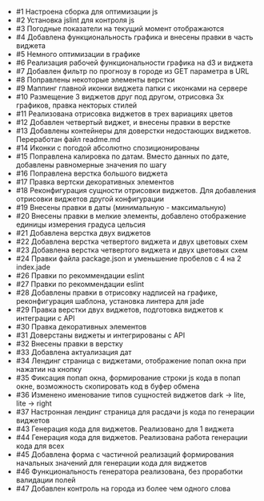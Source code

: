<ul>
  <li> #1 Настроена сборка для оптимизации js </li>
  <li> #2 Установка jslint для контроля js </li>
  <li> #3 Погодные показатели на текущий момент отображаются </li>
  <li> #4 Добавлена функциональность графика и внесены правки в часть виджета </li>
  <li> #5 Немного оптимизации в графике </li>
  <li> #6 Реализация рабочей функциональности графика на d3 и виджета </li>
  <li> #7 Добавлен фильтр по прогнозу в городе из GET параметра в URL </li>
  <li> #8 Поправлены некоторые элементы верстки </li>
  <li> #9 Маппинг главной иконки виджета папки с иконками на сервере </li>
  <li> #10 Размещение 3 виджетов друг под другом, отрисовка 3х графиков, правка некторых стилей </li>
  <li> #11 Реализована отрисовка виджетов в трех вариациях цветов </li>
  <li> #12 Добавлен четвертый виджет, и внесены правки в верстке </li>
  <li> #13 Добавлены контейнеры для доверстки недостающих виджетов. Переработан файл readme.md </li>
  <li> #14 Иконки с погодой абсолютно спозиционированы </li>
  <li> #15 Поправлена калировка по датам. Вместо данных по дате, добавлены равномерные значения по шагу </li>
  <li> #16 Поправлена верстка большого виджета </li>
  <li> #17 Правка вертски декоративных элементов </li>
  <li> #18 Реконфигурация сущности отрисовки виджетов. Для добавления отрисовки виджетов другой конфигурации </li>
  <li> #19 Внесены правки в даты (минимальную - максимальную) </li>
  <li> #20 Внесены правки в мелкие элементы, добавлено отображение единицы измерения градуса цельсия </li>
  <li> #21 Добавлена верстка двух виджетов </li>
  <li> #22 Добавлена верстка четвертого виджета и двух цветовых схем </li>
  <li> #23 Добавлена верстка четвертого виджета и двух цветовых схем </li>
  <li> #24 Правки файла package.json и уменьшение пробелов с 4 на 2 index.jade </li>
  <li> #26 Правки по рекоммендации eslint </li>
  <li> #27 Правки по рекоммендации eslint </li>
  <li> #28 Добавлены правки в отрисовку надписей на графике, реконфигурация шаблона, установка линтера для jade </li>
  <li> #29 Правка верстки двух виджетов, подготовка виджетов к интеграции с API  </li>
  <li> #30 Правка декоративных элементов </li>
  <li> #31 Доверстаны виджеты и интегрированы с API </li>
  <li> #32 Внесены правки в верстку </li>   
  <li> #33 Добавлена актуализация дат </li>     
  <li> #34 Лендинг страница с виджетами, отображение попап окна при нажатии на кнопку</li>
  <li> #35 Фиксация попап окна, формирование строки js кода в попап окне, возможность скопировать код в буфер обмена</li> 
  <li> #36 Изменено именование типов сущностей виджетов dark -> lite, lite -> right </li>  
  <li> #37 Настронная лендинг страница для расдачи js кода по генерации виджетов </li>
  <li> #43 Генерация кода для виджетов. Реализовано для 1 виджета </li>
  <li> #44 Генерация кода для виджетов. Реализована работа генерации кода для всех </li>
  <li> #45 Добавлена форма с частичной реализаций формирования начальных значений для генерации кода для виджетов </li>
  <li> #46 Функциональность генератора реализована, без проработки валидации полей</li>
  <li> #47 Добавлен контроль на города из более чем одного слова </li>
 </ul>
